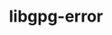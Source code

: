 ---
title: "libgpg-error"
layout: cache
categories: [package, develop]
meta: {"versions": ["1.45", "1.46", "1.47"], "compilers": ["gcc@=11.1.0", "gcc@=11.3.0", "gcc@=7.3.1", "gcc@=7.5.0"], "oss": ["amzn2", "ubuntu18.04", "ubuntu20.04", "ubuntu22.04"], "platforms": ["linux"], "targets": ["aarch64", "neoverse_n1", "ppc64le", "x86_64", "x86_64_v3"], "stacks": ["aws-ahug", "aws-ahug-aarch64", "data-vis-sdk", "e4s", "e4s-power", "radiuss", "root", "tutorial"], "num_specs": 38, "num_specs_by_stack": {"aws-ahug-aarch64": 16, "root": 38, "aws-ahug": 2, "radiuss": 12, "tutorial": 13, "e4s-power": 3, "data-vis-sdk": 2, "e4s": 2}}
spec_details: [{"hash": "ts3fqsaphwgwwbdmonjbj6pbwe4mmul6", "compiler": "gcc@=7.3.1", "versions": ["1.47"], "os": "amzn2", "platform": "linux", "target": "aarch64", "variants": ["build_system=autotools"], "stacks": ["aws-ahug-aarch64", "root"], "size": "-", "tarball": "https://binaries.spack.io/develop/build_cache/linux-amzn2-aarch64/gcc-7.3.1/libgpg-error-1.47/linux-amzn2-aarch64-gcc-7.3.1-libgpg-error-1.47-ts3fqsaphwgwwbdmonjbj6pbwe4mmul6.spack"}, {"hash": "fkzfzw3bizm3xgk3kchaaqwuifoi2mg3", "compiler": "gcc@=7.3.1", "versions": ["1.47"], "os": "amzn2", "platform": "linux", "target": "aarch64", "variants": ["build_system=autotools"], "stacks": ["aws-ahug-aarch64", "root"], "size": "-", "tarball": "https://binaries.spack.io/develop/build_cache/linux-amzn2-aarch64/gcc-7.3.1/libgpg-error-1.47/linux-amzn2-aarch64-gcc-7.3.1-libgpg-error-1.47-fkzfzw3bizm3xgk3kchaaqwuifoi2mg3.spack"}, {"hash": "i3daz4cjshrmuchddym2wqvlbj5mznbu", "compiler": "gcc@=7.3.1", "versions": ["1.46"], "os": "amzn2", "platform": "linux", "target": "aarch64", "variants": ["build_system=autotools"], "stacks": ["aws-ahug-aarch64", "root"], "size": "-", "tarball": "https://binaries.spack.io/develop/build_cache/linux-amzn2-aarch64/gcc-7.3.1/libgpg-error-1.46/linux-amzn2-aarch64-gcc-7.3.1-libgpg-error-1.46-i3daz4cjshrmuchddym2wqvlbj5mznbu.spack"}, {"hash": "kau24lzvhvjhaxixwhczx6sjc3lrym2i", "compiler": "gcc@=7.3.1", "versions": ["1.47"], "os": "amzn2", "platform": "linux", "target": "aarch64", "variants": ["build_system=autotools"], "stacks": ["aws-ahug-aarch64", "root"], "size": "-", "tarball": "https://binaries.spack.io/develop/build_cache/linux-amzn2-aarch64/gcc-7.3.1/libgpg-error-1.47/linux-amzn2-aarch64-gcc-7.3.1-libgpg-error-1.47-kau24lzvhvjhaxixwhczx6sjc3lrym2i.spack"}, {"hash": "cle27ndjnnw4xbnnexa6y4xiqqbdzl6h", "compiler": "gcc@=7.3.1", "versions": ["1.47"], "os": "amzn2", "platform": "linux", "target": "aarch64", "variants": ["build_system=autotools"], "stacks": ["aws-ahug-aarch64", "root"], "size": "-", "tarball": "https://binaries.spack.io/develop/build_cache/linux-amzn2-aarch64/gcc-7.3.1/libgpg-error-1.47/linux-amzn2-aarch64-gcc-7.3.1-libgpg-error-1.47-cle27ndjnnw4xbnnexa6y4xiqqbdzl6h.spack"}, {"hash": "beionb6cxpucvvs2hqkdvxq6itsd2nfe", "compiler": "gcc@=7.3.1", "versions": ["1.47"], "os": "amzn2", "platform": "linux", "target": "aarch64", "variants": ["build_system=autotools"], "stacks": ["aws-ahug-aarch64", "root"], "size": "-", "tarball": "https://binaries.spack.io/develop/build_cache/linux-amzn2-aarch64/gcc-7.3.1/libgpg-error-1.47/linux-amzn2-aarch64-gcc-7.3.1-libgpg-error-1.47-beionb6cxpucvvs2hqkdvxq6itsd2nfe.spack"}, {"hash": "oa2ou75wo2hoptseoidekq3emvsdqdko", "compiler": "gcc@=7.3.1", "versions": ["1.47"], "os": "amzn2", "platform": "linux", "target": "aarch64", "variants": ["build_system=autotools"], "stacks": ["aws-ahug-aarch64", "root"], "size": "-", "tarball": "https://binaries.spack.io/develop/build_cache/linux-amzn2-aarch64/gcc-7.3.1/libgpg-error-1.47/linux-amzn2-aarch64-gcc-7.3.1-libgpg-error-1.47-oa2ou75wo2hoptseoidekq3emvsdqdko.spack"}, {"hash": "cinzj7efzish65jgwrgydcep2534ctit", "compiler": "gcc@=7.3.1", "versions": ["1.47"], "os": "amzn2", "platform": "linux", "target": "aarch64", "variants": ["build_system=autotools"], "stacks": ["aws-ahug-aarch64", "root"], "size": "-", "tarball": "https://binaries.spack.io/develop/build_cache/linux-amzn2-aarch64/gcc-7.3.1/libgpg-error-1.47/linux-amzn2-aarch64-gcc-7.3.1-libgpg-error-1.47-cinzj7efzish65jgwrgydcep2534ctit.spack"}, {"hash": "bptymslidb2iqlp42uvt5tuetqaappsu", "compiler": "gcc@=7.3.1", "versions": ["1.47"], "os": "amzn2", "platform": "linux", "target": "neoverse_n1", "variants": ["build_system=autotools"], "stacks": ["aws-ahug-aarch64", "root"], "size": "-", "tarball": "https://binaries.spack.io/develop/build_cache/linux-amzn2-neoverse_n1/gcc-7.3.1/libgpg-error-1.47/linux-amzn2-neoverse_n1-gcc-7.3.1-libgpg-error-1.47-bptymslidb2iqlp42uvt5tuetqaappsu.spack"}, {"hash": "3avp5hbqr5laycml667utw2unw7r5o5t", "compiler": "gcc@=7.3.1", "versions": ["1.47"], "os": "amzn2", "platform": "linux", "target": "neoverse_n1", "variants": ["build_system=autotools"], "stacks": ["aws-ahug-aarch64", "root"], "size": "-", "tarball": "https://binaries.spack.io/develop/build_cache/linux-amzn2-neoverse_n1/gcc-7.3.1/libgpg-error-1.47/linux-amzn2-neoverse_n1-gcc-7.3.1-libgpg-error-1.47-3avp5hbqr5laycml667utw2unw7r5o5t.spack"}, {"hash": "nxkupqup2tbngxob5hwdnfumoyrht4br", "compiler": "gcc@=7.3.1", "versions": ["1.47"], "os": "amzn2", "platform": "linux", "target": "neoverse_n1", "variants": ["build_system=autotools"], "stacks": ["aws-ahug-aarch64", "root"], "size": "-", "tarball": "https://binaries.spack.io/develop/build_cache/linux-amzn2-neoverse_n1/gcc-7.3.1/libgpg-error-1.47/linux-amzn2-neoverse_n1-gcc-7.3.1-libgpg-error-1.47-nxkupqup2tbngxob5hwdnfumoyrht4br.spack"}, {"hash": "3yuz5ti5uphta7zon4xfr3r34lubcnow", "compiler": "gcc@=7.3.1", "versions": ["1.47"], "os": "amzn2", "platform": "linux", "target": "neoverse_n1", "variants": ["build_system=autotools"], "stacks": ["aws-ahug-aarch64", "root"], "size": "-", "tarball": "https://binaries.spack.io/develop/build_cache/linux-amzn2-neoverse_n1/gcc-7.3.1/libgpg-error-1.47/linux-amzn2-neoverse_n1-gcc-7.3.1-libgpg-error-1.47-3yuz5ti5uphta7zon4xfr3r34lubcnow.spack"}, {"hash": "qlwoliozjmeqznns7owekfhmytlcmujt", "compiler": "gcc@=7.3.1", "versions": ["1.46"], "os": "amzn2", "platform": "linux", "target": "neoverse_n1", "variants": ["build_system=autotools"], "stacks": ["aws-ahug-aarch64", "root"], "size": "-", "tarball": "https://binaries.spack.io/develop/build_cache/linux-amzn2-neoverse_n1/gcc-7.3.1/libgpg-error-1.46/linux-amzn2-neoverse_n1-gcc-7.3.1-libgpg-error-1.46-qlwoliozjmeqznns7owekfhmytlcmujt.spack"}, {"hash": "4f3abzkv3me65bn2wcvuyxekqmfvw4po", "compiler": "gcc@=7.3.1", "versions": ["1.47"], "os": "amzn2", "platform": "linux", "target": "neoverse_n1", "variants": ["build_system=autotools"], "stacks": ["aws-ahug-aarch64", "root"], "size": "-", "tarball": "https://binaries.spack.io/develop/build_cache/linux-amzn2-neoverse_n1/gcc-7.3.1/libgpg-error-1.47/linux-amzn2-neoverse_n1-gcc-7.3.1-libgpg-error-1.47-4f3abzkv3me65bn2wcvuyxekqmfvw4po.spack"}, {"hash": "5vuflg4s4teayntkhsxndgabvuzyu6w2", "compiler": "gcc@=7.3.1", "versions": ["1.47"], "os": "amzn2", "platform": "linux", "target": "neoverse_n1", "variants": ["build_system=autotools"], "stacks": ["aws-ahug-aarch64", "root"], "size": "-", "tarball": "https://binaries.spack.io/develop/build_cache/linux-amzn2-neoverse_n1/gcc-7.3.1/libgpg-error-1.47/linux-amzn2-neoverse_n1-gcc-7.3.1-libgpg-error-1.47-5vuflg4s4teayntkhsxndgabvuzyu6w2.spack"}, {"hash": "afxodvhi7e7vpm22t6urprd56xspcohe", "compiler": "gcc@=7.3.1", "versions": ["1.47"], "os": "amzn2", "platform": "linux", "target": "neoverse_n1", "variants": ["build_system=autotools"], "stacks": ["aws-ahug-aarch64", "root"], "size": "-", "tarball": "https://binaries.spack.io/develop/build_cache/linux-amzn2-neoverse_n1/gcc-7.3.1/libgpg-error-1.47/linux-amzn2-neoverse_n1-gcc-7.3.1-libgpg-error-1.47-afxodvhi7e7vpm22t6urprd56xspcohe.spack"}, {"hash": "zlqvzlouqgv4xoucx7qw2bsrcs6zx7sn", "compiler": "gcc@=7.3.1", "versions": ["1.47"], "os": "amzn2", "platform": "linux", "target": "x86_64_v3", "variants": ["build_system=autotools"], "stacks": ["aws-ahug", "root"], "size": "-", "tarball": "https://binaries.spack.io/develop/build_cache/linux-amzn2-x86_64_v3/gcc-7.3.1/libgpg-error-1.47/linux-amzn2-x86_64_v3-gcc-7.3.1-libgpg-error-1.47-zlqvzlouqgv4xoucx7qw2bsrcs6zx7sn.spack"}, {"hash": "md2bhrxdepqwxk25jgwnf6p75s2pq4we", "compiler": "gcc@=7.3.1", "versions": ["1.47"], "os": "amzn2", "platform": "linux", "target": "x86_64_v3", "variants": ["build_system=autotools"], "stacks": ["aws-ahug", "root"], "size": "-", "tarball": "https://binaries.spack.io/develop/build_cache/linux-amzn2-x86_64_v3/gcc-7.3.1/libgpg-error-1.47/linux-amzn2-x86_64_v3-gcc-7.3.1-libgpg-error-1.47-md2bhrxdepqwxk25jgwnf6p75s2pq4we.spack"}, {"hash": "csdnnwo5xlm7kwnflx7uiihf2u7ol6fy", "compiler": "gcc@=7.5.0", "versions": ["1.45"], "os": "ubuntu18.04", "platform": "linux", "target": "x86_64", "variants": [], "stacks": ["radiuss", "tutorial", "root"], "size": "-", "tarball": "https://binaries.spack.io/develop/build_cache/linux-ubuntu18.04-x86_64/gcc-7.5.0/libgpg-error-1.45/linux-ubuntu18.04-x86_64-gcc-7.5.0-libgpg-error-1.45-csdnnwo5xlm7kwnflx7uiihf2u7ol6fy.spack"}, {"hash": "g4r2mzuui6difvyucmytsikntlc3bupz", "compiler": "gcc@=7.5.0", "versions": ["1.46"], "os": "ubuntu18.04", "platform": "linux", "target": "x86_64", "variants": ["build_system=autotools"], "stacks": ["radiuss", "tutorial", "root"], "size": "-", "tarball": "https://binaries.spack.io/develop/build_cache/linux-ubuntu18.04-x86_64/gcc-7.5.0/libgpg-error-1.46/linux-ubuntu18.04-x86_64-gcc-7.5.0-libgpg-error-1.46-g4r2mzuui6difvyucmytsikntlc3bupz.spack"}, {"hash": "rckn7mc4ilfaotlgpzyn54teercfi4bc", "compiler": "gcc@=7.5.0", "versions": ["1.46"], "os": "ubuntu18.04", "platform": "linux", "target": "x86_64", "variants": ["build_system=autotools"], "stacks": ["radiuss", "tutorial", "root"], "size": "-", "tarball": "https://binaries.spack.io/develop/build_cache/linux-ubuntu18.04-x86_64/gcc-7.5.0/libgpg-error-1.46/linux-ubuntu18.04-x86_64-gcc-7.5.0-libgpg-error-1.46-rckn7mc4ilfaotlgpzyn54teercfi4bc.spack"}, {"hash": "rbq4ypllcmdfpjurh3mjpxno2ojqwrnd", "compiler": "gcc@=7.5.0", "versions": ["1.45"], "os": "ubuntu18.04", "platform": "linux", "target": "x86_64", "variants": [], "stacks": ["radiuss", "tutorial", "root"], "size": "-", "tarball": "https://binaries.spack.io/develop/build_cache/linux-ubuntu18.04-x86_64/gcc-7.5.0/libgpg-error-1.45/linux-ubuntu18.04-x86_64-gcc-7.5.0-libgpg-error-1.45-rbq4ypllcmdfpjurh3mjpxno2ojqwrnd.spack"}, {"hash": "d54vk7f6f3zzy6md7ht2dohbugl5syyz", "compiler": "gcc@=7.5.0", "versions": ["1.45"], "os": "ubuntu18.04", "platform": "linux", "target": "x86_64", "variants": [], "stacks": ["radiuss", "tutorial", "root"], "size": "-", "tarball": "https://binaries.spack.io/develop/build_cache/linux-ubuntu18.04-x86_64/gcc-7.5.0/libgpg-error-1.45/linux-ubuntu18.04-x86_64-gcc-7.5.0-libgpg-error-1.45-d54vk7f6f3zzy6md7ht2dohbugl5syyz.spack"}, {"hash": "nce4rmvtew3q6in3cp4ark3igd6gxxwu", "compiler": "gcc@=7.5.0", "versions": ["1.46"], "os": "ubuntu18.04", "platform": "linux", "target": "x86_64", "variants": ["build_system=autotools"], "stacks": ["radiuss", "tutorial", "root"], "size": "-", "tarball": "https://binaries.spack.io/develop/build_cache/linux-ubuntu18.04-x86_64/gcc-7.5.0/libgpg-error-1.46/linux-ubuntu18.04-x86_64-gcc-7.5.0-libgpg-error-1.46-nce4rmvtew3q6in3cp4ark3igd6gxxwu.spack"}, {"hash": "qf3hvzqpbtxihj54du7ebcj7s74sdzwc", "compiler": "gcc@=7.5.0", "versions": ["1.46"], "os": "ubuntu18.04", "platform": "linux", "target": "x86_64", "variants": ["build_system=autotools"], "stacks": ["radiuss", "tutorial", "root"], "size": "-", "tarball": "https://binaries.spack.io/develop/build_cache/linux-ubuntu18.04-x86_64/gcc-7.5.0/libgpg-error-1.46/linux-ubuntu18.04-x86_64-gcc-7.5.0-libgpg-error-1.46-qf3hvzqpbtxihj54du7ebcj7s74sdzwc.spack"}, {"hash": "casy6fvgvmgvow6pqhkz4jvqvc7qoxk4", "compiler": "gcc@=7.5.0", "versions": ["1.46"], "os": "ubuntu18.04", "platform": "linux", "target": "x86_64_v3", "variants": ["build_system=autotools"], "stacks": ["radiuss", "tutorial", "root"], "size": "-", "tarball": "https://binaries.spack.io/develop/build_cache/linux-ubuntu18.04-x86_64_v3/gcc-7.5.0/libgpg-error-1.46/linux-ubuntu18.04-x86_64_v3-gcc-7.5.0-libgpg-error-1.46-casy6fvgvmgvow6pqhkz4jvqvc7qoxk4.spack"}, {"hash": "risydei75vj3ulhxwx4l7ozvxnnzg7z6", "compiler": "gcc@=7.5.0", "versions": ["1.46"], "os": "ubuntu18.04", "platform": "linux", "target": "x86_64_v3", "variants": ["build_system=autotools"], "stacks": ["radiuss", "tutorial", "root"], "size": "-", "tarball": "https://binaries.spack.io/develop/build_cache/linux-ubuntu18.04-x86_64_v3/gcc-7.5.0/libgpg-error-1.46/linux-ubuntu18.04-x86_64_v3-gcc-7.5.0-libgpg-error-1.46-risydei75vj3ulhxwx4l7ozvxnnzg7z6.spack"}, {"hash": "egzuac44givphmxsvzaiqujah5e7egdy", "compiler": "gcc@=7.5.0", "versions": ["1.47"], "os": "ubuntu18.04", "platform": "linux", "target": "x86_64_v3", "variants": ["build_system=autotools"], "stacks": ["radiuss", "tutorial", "root"], "size": "-", "tarball": "https://binaries.spack.io/develop/build_cache/linux-ubuntu18.04-x86_64_v3/gcc-7.5.0/libgpg-error-1.47/linux-ubuntu18.04-x86_64_v3-gcc-7.5.0-libgpg-error-1.47-egzuac44givphmxsvzaiqujah5e7egdy.spack"}, {"hash": "tc6sdpelghjdpjhahtqzyf2nzmhwlpfo", "compiler": "gcc@=7.5.0", "versions": ["1.47"], "os": "ubuntu18.04", "platform": "linux", "target": "x86_64_v3", "variants": ["build_system=autotools"], "stacks": ["radiuss", "tutorial", "root"], "size": "-", "tarball": "https://binaries.spack.io/develop/build_cache/linux-ubuntu18.04-x86_64_v3/gcc-7.5.0/libgpg-error-1.47/linux-ubuntu18.04-x86_64_v3-gcc-7.5.0-libgpg-error-1.47-tc6sdpelghjdpjhahtqzyf2nzmhwlpfo.spack"}, {"hash": "deaajjvzrkcnsphazcuzwuspwsufcup2", "compiler": "gcc@=7.5.0", "versions": ["1.46"], "os": "ubuntu18.04", "platform": "linux", "target": "x86_64_v3", "variants": ["build_system=autotools"], "stacks": ["radiuss", "tutorial", "root"], "size": "-", "tarball": "https://binaries.spack.io/develop/build_cache/linux-ubuntu18.04-x86_64_v3/gcc-7.5.0/libgpg-error-1.46/linux-ubuntu18.04-x86_64_v3-gcc-7.5.0-libgpg-error-1.46-deaajjvzrkcnsphazcuzwuspwsufcup2.spack"}, {"hash": "qlnoszlkib3vueg5ed4nbnesxykcdjod", "compiler": "gcc@=11.1.0", "versions": ["1.47"], "os": "ubuntu20.04", "platform": "linux", "target": "ppc64le", "variants": ["build_system=autotools"], "stacks": ["e4s-power", "root"], "size": "-", "tarball": "https://binaries.spack.io/develop/build_cache/linux-ubuntu20.04-ppc64le/gcc-11.1.0/libgpg-error-1.47/linux-ubuntu20.04-ppc64le-gcc-11.1.0-libgpg-error-1.47-qlnoszlkib3vueg5ed4nbnesxykcdjod.spack"}, {"hash": "ojox5c7tw2ljk2msq2leh3wowgxqhnza", "compiler": "gcc@=11.1.0", "versions": ["1.47"], "os": "ubuntu20.04", "platform": "linux", "target": "ppc64le", "variants": ["build_system=autotools"], "stacks": ["e4s-power", "root"], "size": "-", "tarball": "https://binaries.spack.io/develop/build_cache/linux-ubuntu20.04-ppc64le/gcc-11.1.0/libgpg-error-1.47/linux-ubuntu20.04-ppc64le-gcc-11.1.0-libgpg-error-1.47-ojox5c7tw2ljk2msq2leh3wowgxqhnza.spack"}, {"hash": "ejgn3m5gmc7qnbe64jeqrqbpa3lhdtop", "compiler": "gcc@=11.1.0", "versions": ["1.47"], "os": "ubuntu20.04", "platform": "linux", "target": "ppc64le", "variants": ["build_system=autotools"], "stacks": ["e4s-power", "root"], "size": "-", "tarball": "https://binaries.spack.io/develop/build_cache/linux-ubuntu20.04-ppc64le/gcc-11.1.0/libgpg-error-1.47/linux-ubuntu20.04-ppc64le-gcc-11.1.0-libgpg-error-1.47-ejgn3m5gmc7qnbe64jeqrqbpa3lhdtop.spack"}, {"hash": "k6jc47lwxsddij6iaob6l3u3ew45mohf", "compiler": "gcc@=11.1.0", "versions": ["1.47"], "os": "ubuntu20.04", "platform": "linux", "target": "x86_64_v3", "variants": ["build_system=autotools"], "stacks": ["data-vis-sdk", "root"], "size": "-", "tarball": "https://binaries.spack.io/develop/build_cache/linux-ubuntu20.04-x86_64_v3/gcc-11.1.0/libgpg-error-1.47/linux-ubuntu20.04-x86_64_v3-gcc-11.1.0-libgpg-error-1.47-k6jc47lwxsddij6iaob6l3u3ew45mohf.spack"}, {"hash": "cydisurngthgt6eyax7zessl3ashtkpz", "compiler": "gcc@=11.1.0", "versions": ["1.47"], "os": "ubuntu20.04", "platform": "linux", "target": "x86_64_v3", "variants": ["build_system=autotools"], "stacks": ["data-vis-sdk", "root"], "size": "-", "tarball": "https://binaries.spack.io/develop/build_cache/linux-ubuntu20.04-x86_64_v3/gcc-11.1.0/libgpg-error-1.47/linux-ubuntu20.04-x86_64_v3-gcc-11.1.0-libgpg-error-1.47-cydisurngthgt6eyax7zessl3ashtkpz.spack"}, {"hash": "iu24bxlyiqhz4td4yejdgn5bq6pbpnnl", "compiler": "gcc@=11.1.0", "versions": ["1.47"], "os": "ubuntu20.04", "platform": "linux", "target": "x86_64_v3", "variants": ["build_system=autotools"], "stacks": ["e4s", "root"], "size": "-", "tarball": "https://binaries.spack.io/develop/build_cache/linux-ubuntu20.04-x86_64_v3/gcc-11.1.0/libgpg-error-1.47/linux-ubuntu20.04-x86_64_v3-gcc-11.1.0-libgpg-error-1.47-iu24bxlyiqhz4td4yejdgn5bq6pbpnnl.spack"}, {"hash": "x4cghyfdugmrjftcbhq5farhz6itxbiv", "compiler": "gcc@=11.1.0", "versions": ["1.47"], "os": "ubuntu20.04", "platform": "linux", "target": "x86_64_v3", "variants": ["build_system=autotools"], "stacks": ["e4s", "root"], "size": "-", "tarball": "https://binaries.spack.io/develop/build_cache/linux-ubuntu20.04-x86_64_v3/gcc-11.1.0/libgpg-error-1.47/linux-ubuntu20.04-x86_64_v3-gcc-11.1.0-libgpg-error-1.47-x4cghyfdugmrjftcbhq5farhz6itxbiv.spack"}, {"hash": "cvq2wyudpbaon54xzkaucjymdsutdxv5", "compiler": "gcc@=11.3.0", "versions": ["1.47"], "os": "ubuntu22.04", "platform": "linux", "target": "x86_64_v3", "variants": ["build_system=autotools"], "stacks": ["tutorial", "root"], "size": "-", "tarball": "https://binaries.spack.io/develop/build_cache/linux-ubuntu22.04-x86_64_v3/gcc-11.3.0/libgpg-error-1.47/linux-ubuntu22.04-x86_64_v3-gcc-11.3.0-libgpg-error-1.47-cvq2wyudpbaon54xzkaucjymdsutdxv5.spack"}]
---